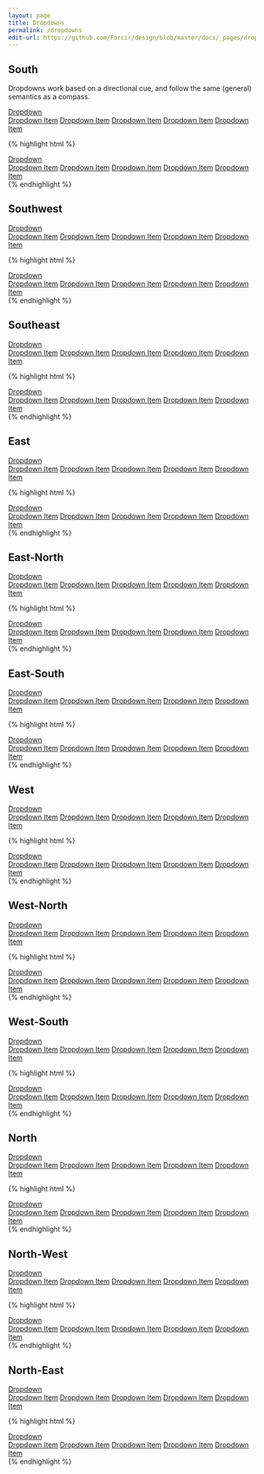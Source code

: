 ```yaml
---
layout: page
title: Dropdowns
permalink: /dropdowns
edit-url: https://github.com/Forcir/design/blob/master/docs/_pages/dropdowns.md
---
```


## South
Dropdowns work based on a directional cue, and follow the same (general) semantics as a compass.

<div class="dropdown-container">
    <div class="dropdown dropdown-s">
        <a class="btn btn-blue dropdown-toggle" href="#">Dropdown</a>
        <div class="dropdown-menu">
            <a href="#">Dropdown Item</a>
            <a href="#">Dropdown Item</a>
            <a href="#">Dropdown Item</a>
            <a href="#">Dropdown Item</a>
            <a href="#">Dropdown Item</a>
        </div>
    </div>
</div>

{% highlight html %}
<div class="dropdown dropdown-s">
    <a class="btn btn-blue dropdown-toggle" href="#">Dropdown</a>
    <div class="dropdown-menu">
        <a href="#">Dropdown Item</a>
        <a href="#">Dropdown Item</a>
        <a href="#">Dropdown Item</a>
        <a href="#">Dropdown Item</a>
        <a href="#">Dropdown Item</a>
    </div>
</div>
{% endhighlight %}

## Southwest
<div class="dropdown-container">
    <div class="dropdown dropdown-sw">
        <a class="btn btn-blue dropdown-toggle" href="#">Dropdown</a>
        <div class="dropdown-menu">
            <a href="#">Dropdown Item</a>
            <a href="#">Dropdown Item</a>
            <a href="#">Dropdown Item</a>
            <a href="#">Dropdown Item</a>
            <a href="#">Dropdown Item</a>
        </div>
    </div>
</div>

{% highlight html %}
<div class="dropdown dropdown-sw">
    <a class="btn btn-blue dropdown-toggle" href="#">Dropdown</a>
    <div class="dropdown-menu">
        <a href="#">Dropdown Item</a>
        <a href="#">Dropdown Item</a>
        <a href="#">Dropdown Item</a>
        <a href="#">Dropdown Item</a>
        <a href="#">Dropdown Item</a>
    </div>
</div>
{% endhighlight %}

## Southeast
<div class="dropdown-container">
    <div class="dropdown dropdown-se">
        <a class="btn btn-blue dropdown-toggle" href="#">Dropdown</a>
        <div class="dropdown-menu">
            <a href="#">Dropdown Item</a>
            <a href="#">Dropdown Item</a>
            <a href="#">Dropdown Item</a>
            <a href="#">Dropdown Item</a>
            <a href="#">Dropdown Item</a>
        </div>
    </div>
</div>

{% highlight html %}
<div class="dropdown dropdown-se">
    <a class="btn btn-blue dropdown-toggle" href="#">Dropdown</a>
    <div class="dropdown-menu">
        <a href="#">Dropdown Item</a>
        <a href="#">Dropdown Item</a>
        <a href="#">Dropdown Item</a>
        <a href="#">Dropdown Item</a>
        <a href="#">Dropdown Item</a>
    </div>
</div>
{% endhighlight %}

## East
<div class="dropdown-container">
    <div class="dropdown dropdown-e">
        <a class="btn btn-blue dropdown-toggle" href="#">Dropdown</a>
        <div class="dropdown-menu">
            <a href="#">Dropdown Item</a>
            <a href="#">Dropdown Item</a>
            <a href="#">Dropdown Item</a>
            <a href="#">Dropdown Item</a>
            <a href="#">Dropdown Item</a>
        </div>
    </div>
</div>

{% highlight html %}
<div class="dropdown dropdown-e">
    <a class="btn btn-blue dropdown-toggle" href="#">Dropdown</a>
    <div class="dropdown-menu">
        <a href="#">Dropdown Item</a>
        <a href="#">Dropdown Item</a>
        <a href="#">Dropdown Item</a>
        <a href="#">Dropdown Item</a>
        <a href="#">Dropdown Item</a>
    </div>
</div>
{% endhighlight %}

## East-North
<div class="dropdown-container">
    <div class="dropdown dropdown-en">
        <a class="btn btn-blue dropdown-toggle" href="#">Dropdown</a>
        <div class="dropdown-menu">
            <a href="#">Dropdown Item</a>
            <a href="#">Dropdown Item</a>
            <a href="#">Dropdown Item</a>
            <a href="#">Dropdown Item</a>
            <a href="#">Dropdown Item</a>
        </div>
    </div>
</div>

{% highlight html %}
<div class="dropdown dropdown-en">
    <a class="btn btn-blue dropdown-toggle" href="#">Dropdown</a>
    <div class="dropdown-menu">
        <a href="#">Dropdown Item</a>
        <a href="#">Dropdown Item</a>
        <a href="#">Dropdown Item</a>
        <a href="#">Dropdown Item</a>
        <a href="#">Dropdown Item</a>
    </div>
</div>
{% endhighlight %}

## East-South
<div class="dropdown-container">
    <div class="dropdown dropdown-es">
        <a class="btn btn-blue dropdown-toggle" href="#">Dropdown</a>
        <div class="dropdown-menu">
            <a href="#">Dropdown Item</a>
            <a href="#">Dropdown Item</a>
            <a href="#">Dropdown Item</a>
            <a href="#">Dropdown Item</a>
            <a href="#">Dropdown Item</a>
        </div>
    </div>
</div>

{% highlight html %}
<div class="dropdown dropdown-es">
    <a class="btn btn-blue dropdown-toggle" href="#">Dropdown</a>
    <div class="dropdown-menu">
        <a href="#">Dropdown Item</a>
        <a href="#">Dropdown Item</a>
        <a href="#">Dropdown Item</a>
        <a href="#">Dropdown Item</a>
        <a href="#">Dropdown Item</a>
    </div>
</div>
{% endhighlight %}

## West
<div class="dropdown-container">
    <div class="dropdown dropdown-w">
        <a class="btn btn-blue dropdown-toggle" href="#">Dropdown</a>
        <div class="dropdown-menu">
            <a href="#">Dropdown Item</a>
            <a href="#">Dropdown Item</a>
            <a href="#">Dropdown Item</a>
            <a href="#">Dropdown Item</a>
            <a href="#">Dropdown Item</a>
        </div>
    </div>
</div>

{% highlight html %}
<div class="dropdown dropdown-w">
    <a class="btn btn-blue dropdown-toggle" href="#">Dropdown</a>
    <div class="dropdown-menu">
        <a href="#">Dropdown Item</a>
        <a href="#">Dropdown Item</a>
        <a href="#">Dropdown Item</a>
        <a href="#">Dropdown Item</a>
        <a href="#">Dropdown Item</a>
    </div>
</div>
{% endhighlight %}

## West-North
<div class="dropdown-container">
    <div class="dropdown dropdown-wn">
        <a class="btn btn-blue dropdown-toggle" href="#">Dropdown</a>
        <div class="dropdown-menu">
            <a href="#">Dropdown Item</a>
            <a href="#">Dropdown Item</a>
            <a href="#">Dropdown Item</a>
            <a href="#">Dropdown Item</a>
            <a href="#">Dropdown Item</a>
        </div>
    </div>
</div>

{% highlight html %}
<div class="dropdown dropdown-wn">
    <a class="btn btn-blue dropdown-toggle" href="#">Dropdown</a>
    <div class="dropdown-menu">
        <a href="#">Dropdown Item</a>
        <a href="#">Dropdown Item</a>
        <a href="#">Dropdown Item</a>
        <a href="#">Dropdown Item</a>
        <a href="#">Dropdown Item</a>
    </div>
</div>
{% endhighlight %}

## West-South
<div class="dropdown-container">
    <div class="dropdown dropdown-ws">
        <a class="btn btn-blue dropdown-toggle" href="#">Dropdown</a>
        <div class="dropdown-menu">
            <a href="#">Dropdown Item</a>
            <a href="#">Dropdown Item</a>
            <a href="#">Dropdown Item</a>
            <a href="#">Dropdown Item</a>
            <a href="#">Dropdown Item</a>
        </div>
    </div>
</div>

{% highlight html %}
<div class="dropdown dropdown-ws">
    <a class="btn btn-blue dropdown-toggle" href="#">Dropdown</a>
    <div class="dropdown-menu">
        <a href="#">Dropdown Item</a>
        <a href="#">Dropdown Item</a>
        <a href="#">Dropdown Item</a>
        <a href="#">Dropdown Item</a>
        <a href="#">Dropdown Item</a>
    </div>
</div>
{% endhighlight %}

## North
<div class="dropdown-container">
    <div class="dropdown dropdown-n">
        <a class="btn btn-blue dropdown-toggle" href="#">Dropdown</a>
        <div class="dropdown-menu">
            <a href="#">Dropdown Item</a>
            <a href="#">Dropdown Item</a>
            <a href="#">Dropdown Item</a>
            <a href="#">Dropdown Item</a>
            <a href="#">Dropdown Item</a>
        </div>
    </div>
</div>

{% highlight html %}
<div class="dropdown dropdown-n">
    <a class="btn btn-blue dropdown-toggle" href="#">Dropdown</a>
    <div class="dropdown-menu">
        <a href="#">Dropdown Item</a>
        <a href="#">Dropdown Item</a>
        <a href="#">Dropdown Item</a>
        <a href="#">Dropdown Item</a>
        <a href="#">Dropdown Item</a>
    </div>
</div>
{% endhighlight %}

## North-West
<div class="dropdown-container">
    <div class="dropdown dropdown-nw">
        <a class="btn btn-blue dropdown-toggle" href="#">Dropdown</a>
        <div class="dropdown-menu">
            <a href="#">Dropdown Item</a>
            <a href="#">Dropdown Item</a>
            <a href="#">Dropdown Item</a>
            <a href="#">Dropdown Item</a>
            <a href="#">Dropdown Item</a>
        </div>
    </div>
</div>

{% highlight html %}
<div class="dropdown dropdown-nw">
    <a class="btn btn-blue dropdown-toggle" href="#">Dropdown</a>
    <div class="dropdown-menu">
        <a href="#">Dropdown Item</a>
        <a href="#">Dropdown Item</a>
        <a href="#">Dropdown Item</a>
        <a href="#">Dropdown Item</a>
        <a href="#">Dropdown Item</a>
    </div>
</div>
{% endhighlight %}

## North-East
<div class="dropdown-container">
    <div class="dropdown dropdown-ne">
        <a class="btn btn-blue dropdown-toggle" href="#">Dropdown</a>
        <div class="dropdown-menu">
            <a href="#">Dropdown Item</a>
            <a href="#">Dropdown Item</a>
            <a href="#">Dropdown Item</a>
            <a href="#">Dropdown Item</a>
            <a href="#">Dropdown Item</a>
        </div>
    </div>
</div>

{% highlight html %}
<div class="dropdown dropdown-ne">
    <a class="btn btn-blue dropdown-toggle" href="#">Dropdown</a>
    <div class="dropdown-menu">
        <a href="#">Dropdown Item</a>
        <a href="#">Dropdown Item</a>
        <a href="#">Dropdown Item</a>
        <a href="#">Dropdown Item</a>
        <a href="#">Dropdown Item</a>
    </div>
</div>
{% endhighlight %}
